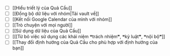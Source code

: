 - [ ] [[Hiểu triết lý của Quả Cầu]]
- [ ] [[Đồng bộ dữ liệu với nhóm|Tải vault về]]
- [ ] [[Kết nối Google Calendar của mình với nhóm]]
- [ ] [[Trò chuyện với mọi người]]
- [ ] [[Sử dụng dữ liệu của Quả Cầu]]
- [ ] [[[Từ bỏ việc sử dụng các khái niệm ❝trách nhiệm❞, ❝kỷ luật❞, ❝nội bộ❞]]
- [ ] [[Thay đổi định hướng của Quả Cầu cho phù hợp với định hướng của bạn]]